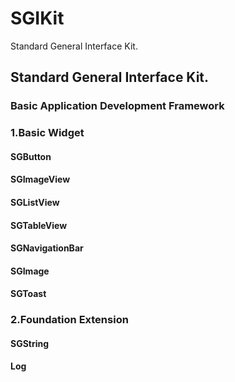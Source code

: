 # SGIKit
Standard General Interface Kit.
## Standard General Interface Kit.

### Basic Application Development Framework


### 1.Basic Widget

#### SGButton

#### SGImageView

#### SGListView

#### SGTableView

#### SGNavigationBar

#### SGImage

#### SGToast

### 2.Foundation Extension

#### SGString

#### Log
